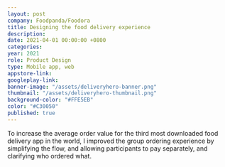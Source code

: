 ```yaml
---
layout: post
company: Foodpanda/Foodora
title: Designing the food delivery experience
description:
date: 2021-04-01 00:00:00 +0800
categories:
year: 2021
role: Product Design
type: Mobile app, web
appstore-link: 
googleplay-link: 
banner-image: "/assets/deliveryhero-banner.png"
thumbnail: "/assets/deliveryhero-thumbnail.png"
background-color: "#FFE5EB"
color: "#C30050"
published: true
---
```



 To increase the average order value for the third most downloaded food delivery app in the world, I improved the group ordering experience by simplifying the flow, and allowing participants to pay separately, and clarifying who ordered what.